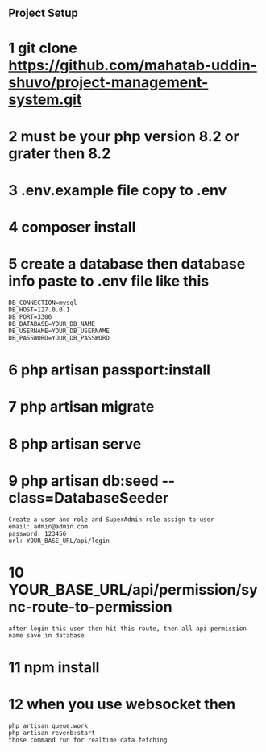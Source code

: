 ## Project Setup
# 1 git clone https://github.com/mahatab-uddin-shuvo/project-management-system.git
# 2 must be your php version 8.2 or grater then 8.2
# 3 .env.example file copy to .env 
# 4 composer install
# 5 create a database then database info paste to .env file like this 
    DB_CONNECTION=mysql
    DB_HOST=127.0.0.1
    DB_PORT=3306
    DB_DATABASE=YOUR_DB_NAME
    DB_USERNAME=YOUR_DB_USERNAME
    DB_PASSWORD=YOUR_DB_PASSWORD
# 6 php artisan passport:install
# 7 php artisan migrate
# 8 php artisan serve
# 9 php artisan db:seed --class=DatabaseSeeder 
    Create a user and role and SuperAdmin role assign to user
    email: admin@admin.com
    password: 123456
    url: YOUR_BASE_URL/api/login
# 10 YOUR_BASE_URL/api/permission/sync-route-to-permission 
    after login this user then hit this route, then all api permission name save in database
# 11 npm install 
    
# 12 when you use websocket then 
    php artisan queue:work
    php artisan reverb:start
    those command run for realtime data fetching 

    



